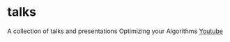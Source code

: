 # talks
A collection of talks and presentations
Optimizing your Algorithms [Youtube](https://www.youtube.com/watch?v=gJjdHHvU3Sk)

